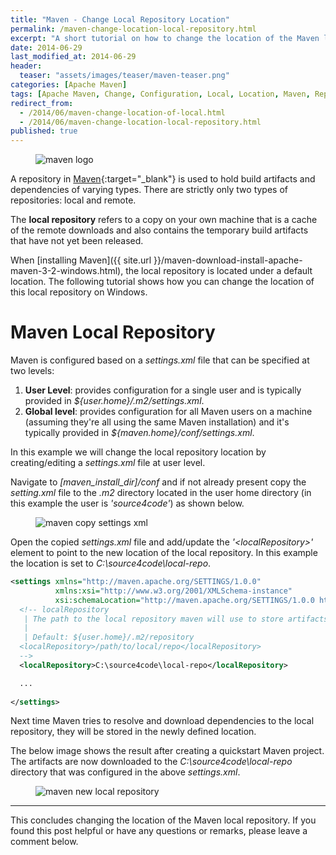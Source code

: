 ```yaml
---
title: "Maven - Change Local Repository Location"
permalink: /maven-change-location-local-repository.html
excerpt: "A short tutorial on how to change the location of the Maven local repository."
date: 2014-06-29
last_modified_at: 2014-06-29
header:
  teaser: "assets/images/teaser/maven-teaser.png"
categories: [Apache Maven]
tags: [Apache Maven, Change, Configuration, Local, Location, Maven, Repository, Setup]
redirect_from:
  - /2014/06/maven-change-location-of-local.html
  - /2014/06/maven-change-location-local-repository.html
published: true
---
```


<figure>
    <img src="{{ site.url }}/assets/images/logo/maven-logo.png" alt="maven logo" class="logo">
</figure>

A repository in [Maven](https://maven.apache.org/){:target="_blank"} is used to hold build artifacts and dependencies of varying types. There are strictly only two types of repositories: local and remote.

The **local repository** refers to a copy on your own machine that is a cache of the remote downloads and also contains the temporary build artifacts that have not yet been released.

When [installing Maven]({{ site.url }}/maven-download-install-apache-maven-3-2-windows.html), the local repository is located under a default location. The following tutorial shows how you can change the location of this local repository on Windows. 

# Maven Local Repository

Maven is configured based on a <var>settings.xml</var> file that can be specified at two levels:

1. **User Level**: provides configuration for a single user and is typically provided in <var>${user.home}/.m2/settings.xml</var>.
2. **Global level**: provides configuration for all Maven users on a machine (assuming they're all using the same Maven installation) and it's typically provided in <var>${maven.home}/conf/settings.xml</var>.

In this example we will change the local repository location by creating/editing a <var>settings.xml</var> file at user level.

Navigate to <var>[maven_install_dir]/conf</var> and if not already present copy the <var>setting.xml</var> file to the <var>.m2</var> directory located in the user home directory (in this example the user is <var>'source4code'</var>) as shown below.

<figure>
    <img src="{{ site.url }}/assets/images/posts/maven/maven-copy-settings-xml.png" alt="maven copy settings xml">
</figure>

Open the copied <var>settings.xml</var> file and add/update the <var>'&lt;localRepository&gt;'</var> element to point to the new location of the local repository. In this example the location is set to <var>C:\source4code\local-repo</var>.

``` xml
<settings xmlns="http://maven.apache.org/SETTINGS/1.0.0" 
          xmlns:xsi="http://www.w3.org/2001/XMLSchema-instance" 
          xsi:schemaLocation="http://maven.apache.org/SETTINGS/1.0.0 http://maven.apache.org/xsd/settings-1.0.0.xsd">
  <!-- localRepository
   | The path to the local repository maven will use to store artifacts.
   |
   | Default: ${user.home}/.m2/repository
  <localRepository>/path/to/local/repo</localRepository>
  -->
  <localRepository>C:\source4code\local-repo</localRepository>

  ...
  
</settings>
```

Next time Maven tries to resolve and download dependencies to the local repository, they will be stored in the newly defined location.

The below image shows the result after creating a quickstart Maven project. The artifacts are now downloaded to the <var>C:\source4code\local-repo</var> directory that was configured in the above <var>settings.xml</var>.

<figure>
    <img src="{{ site.url }}/assets/images/posts/maven/maven-new-local-repository.png" alt="maven new local repository">
</figure>

---

This concludes changing the location of the Maven local repository. If you found this post helpful or have any questions or remarks, please leave a comment below.
